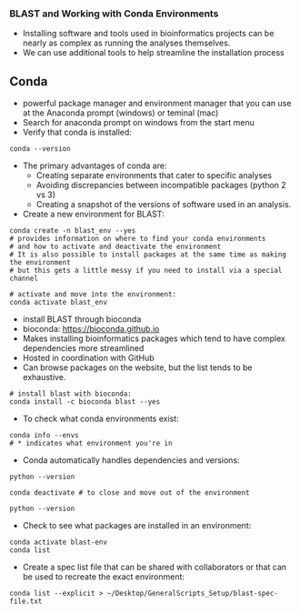 ### BLAST and Working with Conda Environments
* Installing software and tools used in bioinformatics projects can be nearly as complex as running the analyses themselves.
* We can use additional tools to help streamline the installation process

## Conda
* powerful package manager and environment manager that you can use at the Anaconda prompt (windows) or teminal (mac)
* Search for anaconda prompt on windows from the start menu
* Verify that conda is installed:
```
conda --version
```

* The primary advantages of conda are:
  * Creating separate environments that cater to specific analyses
  * Avoiding discrepancies between incompatible packages (python 2 vs 3)
  * Creating a snapshot of the versions of software used in an analysis.
* Create a new environment for BLAST:
```
conda create -n blast_env --yes
# provides information on where to find your conda environments
# and how to activate and deactivate the environment
# It is also possible to install packages at the same time as making the environment 
# but this gets a little messy if you need to install via a special channel

# activate and move into the environment:
conda activate blast_env
```
* install BLAST through bioconda
* bioconda: https://bioconda.github.io
* Makes installing bioinformatics packages which tend to have complex dependencies more streamlined 
* Hosted in coordination with GitHub 
* Can browse packages on the website, but the list tends to be exhaustive.

```
# install blast with bioconda:
conda install -c bioconda blast --yes
```

* To check what conda environments exist:
```
conda info --envs
# * indicates what environment you're in
```

* Conda automatically handles dependencies and versions:
```
python --version

conda deactivate # to close and move out of the environment

python --version
```

* Check to see what packages are installed in an environment:
```
conda activate blast-env
conda list
```

* Create a spec list file that can be shared with collaborators or that can be used to recreate the exact environment:
```
conda list --explicit > ~/Desktop/GeneralScripts_Setup/blast-spec-file.txt
